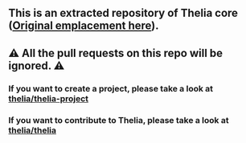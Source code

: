 ## This is an extracted repository of Thelia core ([Original emplacement here](https://github.com/thelia/thelia/tree/main/core)).
## ⚠ All the pull requests on this repo will be ignored. ⚠
### If you want to create a project, please take a look at [thelia/thelia-project](https://github.com/thelia/thelia-project)
### If you want to contribute to Thelia, please take a look at [thelia/thelia](https://github.com/thelia/thelia)
